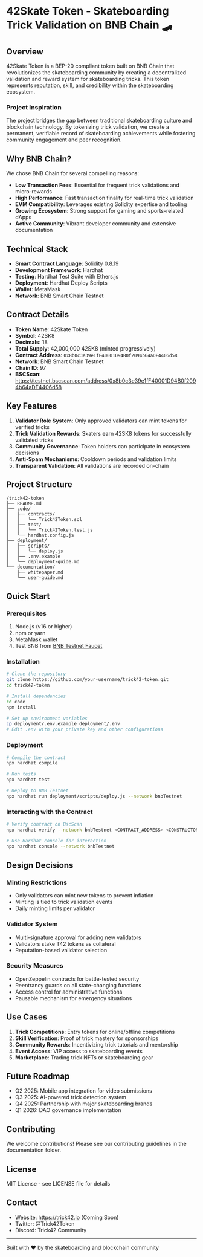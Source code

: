 # 42Skate Token - Skateboarding Trick Validation on BNB Chain 🛹

## Overview

42Skate Token is a BEP-20 compliant token built on BNB Chain that revolutionizes the skateboarding community by creating a decentralized validation and reward system for skateboarding tricks. This token represents reputation, skill, and credibility within the skateboarding ecosystem.

### Project Inspiration

The project bridges the gap between traditional skateboarding culture and blockchain technology. By tokenizing trick validation, we create a permanent, verifiable record of skateboarding achievements while fostering community engagement and peer recognition.

## Why BNB Chain?

We chose BNB Chain for several compelling reasons:

- **Low Transaction Fees**: Essential for frequent trick validations and micro-rewards
- **High Performance**: Fast transaction finality for real-time trick validation
- **EVM Compatibility**: Leverages existing Solidity expertise and tooling
- **Growing Ecosystem**: Strong support for gaming and sports-related dApps
- **Active Community**: Vibrant developer community and extensive documentation

## Technical Stack

- **Smart Contract Language**: Solidity 0.8.19
- **Development Framework**: Hardhat
- **Testing**: Hardhat Test Suite with Ethers.js
- **Deployment**: Hardhat Deploy Scripts
- **Wallet**: MetaMask
- **Network**: BNB Smart Chain Testnet

## Contract Details

- **Token Name**: 42Skate Token
- **Symbol**: 42SK8
- **Decimals**: 18
- **Total Supply**: 42,000,000 42SK8 (minted progressively)
- **Contract Address**: `0x8b0c3e39e1fF40001D94B0f2094b64aDF4406d58`
- **Network**: BNB Smart Chain Testnet
- **Chain ID**: 97
- **BSCScan**: https://testnet.bscscan.com/address/0x8b0c3e39e1fF40001D94B0f2094b64aDF4406d58

## Key Features

1. **Validator Role System**: Only approved validators can mint tokens for verified tricks
2. **Trick Validation Rewards**: Skaters earn 42SK8 tokens for successfully validated tricks
3. **Community Governance**: Token holders can participate in ecosystem decisions
4. **Anti-Spam Mechanisms**: Cooldown periods and validation limits
5. **Transparent Validation**: All validations are recorded on-chain

## Project Structure

```
/trick42-token
├── README.md
├── code/
│   ├── contracts/
│   │   └── Trick42Token.sol
│   ├── test/
│   │   └── Trick42Token.test.js
│   └── hardhat.config.js
├── deployment/
│   ├── scripts/
│   │   └── deploy.js
│   ├── .env.example
│   └── deployment-guide.md
└── documentation/
    ├── whitepaper.md
    └── user-guide.md
```

## Quick Start

### Prerequisites

1. Node.js (v16 or higher)
2. npm or yarn
3. MetaMask wallet
4. Test BNB from [BNB Testnet Faucet](https://testnet.bnbchain.org/faucet-smart)

### Installation

```bash
# Clone the repository
git clone https://github.com/your-username/trick42-token.git
cd trick42-token

# Install dependencies
cd code
npm install

# Set up environment variables
cp deployment/.env.example deployment/.env
# Edit .env with your private key and other configurations
```

### Deployment

```bash
# Compile the contract
npx hardhat compile

# Run tests
npx hardhat test

# Deploy to BNB Testnet
npx hardhat run deployment/scripts/deploy.js --network bnbTestnet
```

### Interacting with the Contract

```bash
# Verify contract on BscScan
npx hardhat verify --network bnbTestnet <CONTRACT_ADDRESS> <CONSTRUCTOR_ARGS>

# Use Hardhat console for interaction
npx hardhat console --network bnbTestnet
```

## Design Decisions

### Minting Restrictions
- Only validators can mint new tokens to prevent inflation
- Minting is tied to trick validation events
- Daily minting limits per validator

### Validator System
- Multi-signature approval for adding new validators
- Validators stake T42 tokens as collateral
- Reputation-based validator selection

### Security Measures
- OpenZeppelin contracts for battle-tested security
- Reentrancy guards on all state-changing functions
- Access control for administrative functions
- Pausable mechanism for emergency situations

## Use Cases

1. **Trick Competitions**: Entry tokens for online/offline competitions
2. **Skill Verification**: Proof of trick mastery for sponsorships
3. **Community Rewards**: Incentivizing trick tutorials and mentorship
4. **Event Access**: VIP access to skateboarding events
5. **Marketplace**: Trading trick NFTs or skateboarding gear

## Future Roadmap

- Q2 2025: Mobile app integration for video submissions
- Q3 2025: AI-powered trick detection system
- Q4 2025: Partnership with major skateboarding brands
- Q1 2026: DAO governance implementation

## Contributing

We welcome contributions! Please see our contributing guidelines in the documentation folder.

## License

MIT License - see LICENSE file for details

## Contact

- Website: https://trick42.io (Coming Soon)
- Twitter: @Trick42Token
- Discord: Trick42 Community

---

Built with ❤️ by the skateboarding and blockchain community